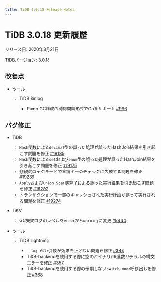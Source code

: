 ```yaml
---
title: TiDB 3.0.18 Release Notes
---
```


# TiDB 3.0.18 更新履歴

リリース日: 2020年8月21日

TiDBバージョン: 3.0.18

## 改善点

+ ツール

    + TiDB Binlog

        - Pump GC構成の時間間隔形式でGoをサポート [#996](https://github.com/pingcap/tidb-binlog/pull/996)

## バグ修正

+ TiDB

    - `Hash`関数による`decimal`型の誤った処理が誤ったHashJoin結果を引き起こす問題を修正 [#19185](https://github.com/pingcap/tidb/pull/19185)
    - `Hash`関数による`set`および`enum`型の誤った処理が誤ったHashJoin結果を引き起こす問題を修正 [#19175](https://github.com/pingcap/tidb/pull/19175)
    - 悲観的ロックモードで重複キーのチェックに失敗する問題を修正 [#19236](https://github.com/pingcap/tidb/pull/19236)
    - `Apply`および`Union Scan`演算子による誤った実行結果を引き起こす問題を修正 [#19297](https://github.com/pingcap/tidb/pull/19297)
    - トランザクションで一部のキャッシュされた実行計画が誤って実行される問題を修正 [#19274](https://github.com/pingcap/tidb/pull/19274)

+ TiKV

    - GC失敗ログのレベルを`error`から`warning`に変更 [#8444](https://github.com/tikv/tikv/pull/8444)

+ ツール

    + TiDB Lightning

        - `--log-file`引数が効果を上げない問題を修正 [#345](https://github.com/pingcap/tidb-lightning/pull/345)
        - TiDB-backendを使用する際に空のバイナリ/16進数リテラルの構文エラーを修正 [#357](https://github.com/pingcap/tidb-lightning/pull/357)
        - TiDB-backendを使用する際の予期しない`switch-mode`呼び出しを修正 [#368](https://github.com/pingcap/tidb-lightning/pull/368)